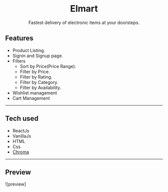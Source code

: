 <div align="center">
<h1 align="center">Elmart</h1>
<p align="center">Fastest delivery of electronic items at your doorsteps.</p>

</div>

## Features
- Product Listing.
- Signin and Signup page.
- Filters
  - Sort by Price(Price Range).
  - Filter by Price.
  - Filter by Rating.
  - Filter by Category.
  - Filter by Availability.
- Wishlist management
- Cart Management

---

## Tech used
- ReactJs
- VanillaJs
- HTML
- Css
- [Chroma](https://chroma-ui.netlify.app/)
---

## Preview

![preview]
